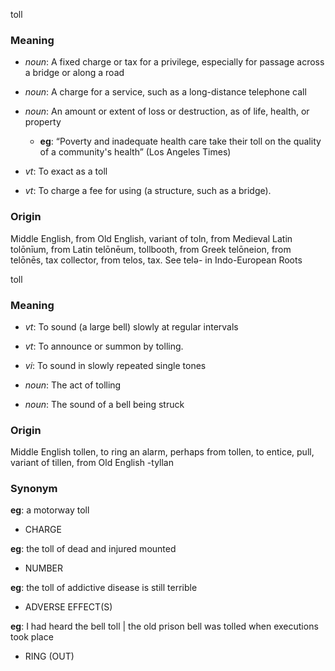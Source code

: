 toll
### Meaning
+ _noun_: A fixed charge or tax for a privilege, especially for passage across a bridge or along a road
+ _noun_: A charge for a service, such as a long-distance telephone call
+ _noun_: An amount or extent of loss or destruction, as of life, health, or property
    + __eg__: “Poverty and inadequate health care take their toll on the quality of a community's health” (Los Angeles Times)

+ _vt_: To exact as a toll
+ _vt_: To charge a fee for using (a structure, such as a bridge).

### Origin

Middle English, from Old English, variant of toln, from Medieval Latin tolōnīum, from Latin telōnēum, tollbooth, from Greek telōneion, from telōnēs, tax collector, from telos, tax. See telə- in Indo-European Roots

toll
### Meaning
+ _vt_: To sound (a large bell) slowly at regular intervals
+ _vt_: To announce or summon by tolling.
+ _vi_: To sound in slowly repeated single tones

+ _noun_: The act of tolling
+ _noun_: The sound of a bell being struck

### Origin

Middle English tollen, to ring an alarm, perhaps from tollen, to entice, pull, variant of tillen, from Old English -tyllan

### Synonym

__eg__: a motorway toll

+ CHARGE

__eg__: the toll of dead and injured mounted

+ NUMBER

__eg__: the toll of addictive disease is still terrible

+ ADVERSE EFFECT(S)

__eg__: I had heard the bell toll | the old prison bell was tolled when executions took place

+ RING (OUT)



